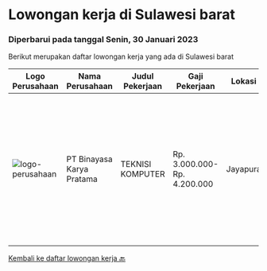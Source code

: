 
  # Lowongan kerja di Sulawesi barat

  ### Diperbarui pada tanggal Senin, 30 Januari 2023

  Berikut merupakan daftar lowongan kerja yang ada di Sulawesi barat

  |Logo Perusahaan | Nama Perusahaan | Judul Pekerjaan | Gaji Pekerjaan | Lokasi | Deskripsi | Tanggal diunggah | Pranala |
  | -------------- | --------------- | --------------- | --------- | --------- | -------------- | ------- | ----------- |
  |![logo-perusahaan](https://image-service-cdn.seek.com.au/7683c13df98531e06c6746a4aaa4a41636e7bb3a/ee4dce1061f3f616224767ad58cb2fc751b8d2dc)|PT Binayasa Karya Pratama|TEKNISI KOMPUTER|Rp. 3.000.000-Rp. 4.200.000|Jayapura|Tanggung Jawab Pekerjaan: Melakukan pemantauan terhadap perangkat serta maintenance yang bersifat preventif seperti update patch Operating System dan...|Rabu, 25 Januari 2023|https://www.jobstreet.co.id/id/job/teknisi-komputer-4196638?token=0~a1524f08-48a8-4d5f-b7ad-3b49ec682490&sectionRank=1&jobId=jobstreet-id-job-4196638|


  [Kembali ke daftar lowongan kerja 🔙](../README.md#daftar-lowongan-kerja)
  